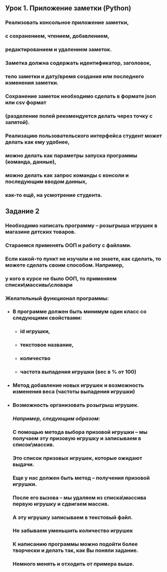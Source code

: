 ## Урок 1. Приложение заметки (Python)

 ### Реализовать консольное приложение заметки, 
 ### с сохранением, чтением, добавлением, 
 ### редактированием и удалением заметок.
 ### Заметка должна содержать идентификатор, заголовок, 
 ### тело заметки и дату/время создания или последнего изменения заметки.
 ### Сохранение заметок необходимо сделать в формате json или csv формат 
 ### (разделение полей рекомендуется делать через точку с запятой). 
 ### Реализацию пользовательского интерфейса студент может делать как ему удобнее, 
 ### можно делать как параметры запуска программы (команда, данные), 
 ### можно делать как запрос команды с консоли и последующим вводом данных, 
 ### как-то ещё, на усмотрение студента.

## Задание 2

### Необходимо написать программу – розыгрыша игрушек в магазине детских товаров.
### Стараемся применять ООП и работу с файлами.
### Если какой-то пункт не изучали и не знаете, как сделать, то можете сделать своим способом. Например, 
### у кого в курсе не было ООП, то применяем списки\массивы\словари

### Желательный функционал программы:
* ### В программе должен быть минимум один класс со следующими свойствами:
  * ### id игрушки,
  * ### текстовое название,
  * ### количество
  * ### частота выпадения игрушки (вес в % от 100)

* ### Метод добавление новых игрушек и возможность изменения веса (частоты выпадения игрушки)
* ### Возможность организовать розыгрыш игрушек.
  ### *Например, следующим образом:*
  ### С помощью метода выбора призовой игрушки – мы получаем эту призовую игрушку и записываем в список\массив.
  ### Это список призовых игрушек, которые ожидают выдачи.
  ### Еще у нас должен быть метод – получения призовой игрушки.
  ### После его вызова – мы удаляем из списка\массива первую игрушку и сдвигаем массив. 
  ### А эту игрушку записываем в текстовый файл.
  ### Не забываем уменьшить количество игрушек

  ### К написанию программы можно подойти более творчески и делать так, как Вы поняли задание. 
  ### Немного менять и отходить от примера выше.
